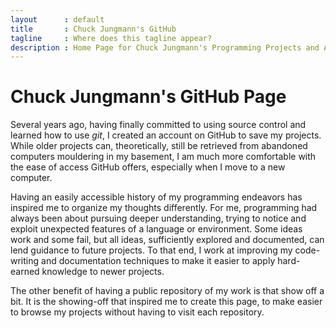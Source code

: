 ```yaml
---
layout      : default
title       : Chuck Jungmann's GitHub
tagline     : Where does this tagline appear?
description : Home Page for Chuck Jungmann's Programming Projects and Artifacts
---
```


# Chuck Jungmann's GitHub Page

Several years ago, having finally committed to using source control and
learned how to use *git*, I created an account on GitHub to save my
projects.  While older projects can, theoretically, still be retrieved
from abandoned computers mouldering in my basement, I am much more
comfortable with the ease of access GitHub offers, especially when I
move to a new computer.

Having an easily accessible history of my programming endeavors has
inspired me to organize my thoughts differently.  For me, programming
had always been about pursuing deeper understanding, trying to notice
and exploit unexpected features of a language or environment.  Some
ideas work and some fail, but all ideas, sufficiently explored and
documented, can lend guidance to future projects.  To that end, I
work at improving my code-writing and documentation techniques to
make it easier to apply hard-earned knowledge to newer projects.

The other benefit of having a public repository of my work is that
show off a bit.  It is the showing-off that inspired me to create
this page, to make easier to browse my projects without having to
visit each repository.
